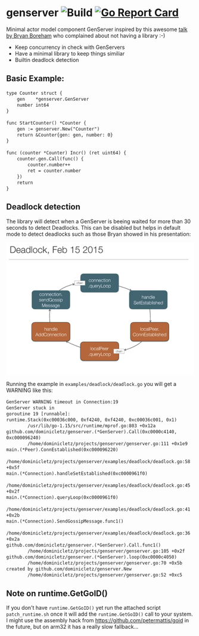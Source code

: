 # genserver ![Build](https://github.com/dominicletz/genserver/workflows/test/badge.svg) [![Go Report Card](https://goreportcard.com/badge/github.com/dominicletz/genserver)](https://goreportcard.com/report/github.com/dominicletz/genserver)

Minimal actor model component GenServer inspired by this awesome [talk by Bryan Boreham](https://www.youtube.com/watch?v=yCbon_9yGVs) who complained about not having a library :-)

* Keep concurrency in check with GenServers
* Have a minimal library to keep things similiar
* Builtin deadlock detection

## Basic Example:

```
type Counter struct {
	gen    *genserver.GenServer
	number int64
}

func StartCounter() *Counter {
	gen := genserver.New("Counter")
	return &Counter{gen: gen, number: 0}
}

func (counter *Counter) Incr() (ret uint64) {
	counter.gen.Call(func() {
		counter.number++
        ret = counter.number
	})
    return
}
```

## Deadlock detection

The library will detect when a GenServer is beeing waited for more than 30 seconds to detect Deadlocks. This can be disabled but helps in default mode to detect deadlocks such as those Bryan showed in his presentation:

![Deadlock](examples/deadlock/deadlock.png)

Running the example in `examples/deadlock/deadlock.go` you will get a WARNING like this:

```
GenServer WARNING timeout in Connection:19
GenServer stuck in
goroutine 19 [runnable]:
runtime.Stack(0xc00036c000, 0xf4240, 0xf4240, 0xc00036c001, 0x1)
        /usr/lib/go-1.15/src/runtime/mprof.go:803 +0x12a
github.com/dominicletz/genserver.(*GenServer).Call(0xc0000c4140, 0xc000096240)
        /home/dominicletz/projects/genserver/genserver.go:111 +0x1e9
main.(*Peer).ConnEstablished(0xc000096220)
        /home/dominicletz/projects/genserver/examples/deadlock/deadlock.go:58 +0x5f
main.(*Connection).handleSetEstablished(0xc0000961f0)
        /home/dominicletz/projects/genserver/examples/deadlock/deadlock.go:45 +0x2f
main.(*Connection).queryLoop(0xc0000961f0)
        /home/dominicletz/projects/genserver/examples/deadlock/deadlock.go:41 +0x2b
main.(*Connection).SendGossipMessage.func1()
        /home/dominicletz/projects/genserver/examples/deadlock/deadlock.go:36 +0x2a
github.com/dominicletz/genserver.(*GenServer).Call.func1()
        /home/dominicletz/projects/genserver/genserver.go:105 +0x2f
github.com/dominicletz/genserver.(*GenServer).loop(0xc0000c4050)
        /home/dominicletz/projects/genserver/genserver.go:70 +0x5b
created by github.com/dominicletz/genserver.New
        /home/dominicletz/projects/genserver/genserver.go:52 +0xc5
```

## Note on runtime.GetGoID()

If you don't have `runtime.GetGoID()` yet run the attached script `patch_runtime.sh` once it will add the `runtime.GetGoID()` call to your system. I might use the assembly hack from https://github.com/petermattis/goid in the future, but on arm32 it has a really slow fallback...


